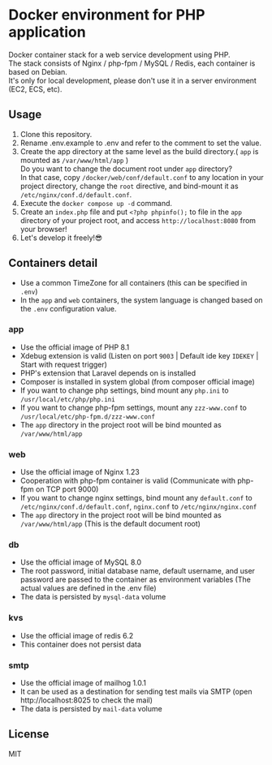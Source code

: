# Docker environment for PHP application

Docker container stack for a web service development using PHP.  
The stack consists of Nginx / php-fpm / MySQL / Redis, each container is based on Debian.  
It's only for local development, please don't use it in a server environment (EC2, ECS, etc).

## Usage

1. Clone this repository.
2. Rename .env.example to .env and refer to the comment to set the value.
3. Create the app directory at the same level as the build directory.( `app` is mounted as `/var/www/html/app` )  
Do you want to change the document root under `app` directory?  
In that case, copy `/docker/web/conf/default.conf` to any location in your project directory, change the `root` directive, and bind-mount it as `/etc/nginx/conf.d/default.conf`.
4. Execute the `docker compose up -d` command.
5. Create an `index.php` file and put `<?php phpinfo();` to file in the `app` directory of your project root, and access `http://localhost:8080` from your browser!
6. Let's develop it freely!😎

## Containers detail

- Use a common TimeZone for all containers (this can be specified in `.env`)
- In the `app` and `web` containers, the system language is changed based on the `.env` configuration value.

### app
- Use the official image of PHP 8.1
- Xdebug extension is valid (Listen on port `9003` | Default ide key `IDEKEY` | Start with request trigger)
- PHP's extension that Laravel depends on is installed
- Composer is installed in system global (from composer official image)
- If you want to change php settings, bind mount any `php.ini` to `/usr/local/etc/php/php.ini`
- If you want to change php-fpm settings, mount any `zzz-www.conf` to `/usr/local/etc/php-fpm.d/zzz-www.conf`
- The `app` directory in the project root will be bind mounted as `/var/www/html/app`

### web
- Use the official image of Nginx 1.23
- Cooperation with php-fpm container is valid (Communicate with php-fpm on TCP port 9000)
- If you want to change nginx settings, bind mount any `default.conf` to `/etc/nginx/conf.d/default.conf`, `nginx.conf` to `/etc/nginx/nginx.conf`
- The `app` directory in the project root will be bind mounted as `/var/www/html/app` (This is the default document root)

### db
- Use the official image of MySQL 8.0
- The root password, initial database name, default username, and user password are passed to the container as environment variables (The actual values are defined in the .env file)
- The data is persisted by `mysql-data` volume

### kvs
- Use the official image of redis 6.2
- This container does not persist data

### smtp
- Use the official image of mailhog 1.0.1
- It can be used as a destination for sending test mails via SMTP (open http://localhost:8025 to check the mail)
- The data is persisted by `mail-data` volume

## License
MIT